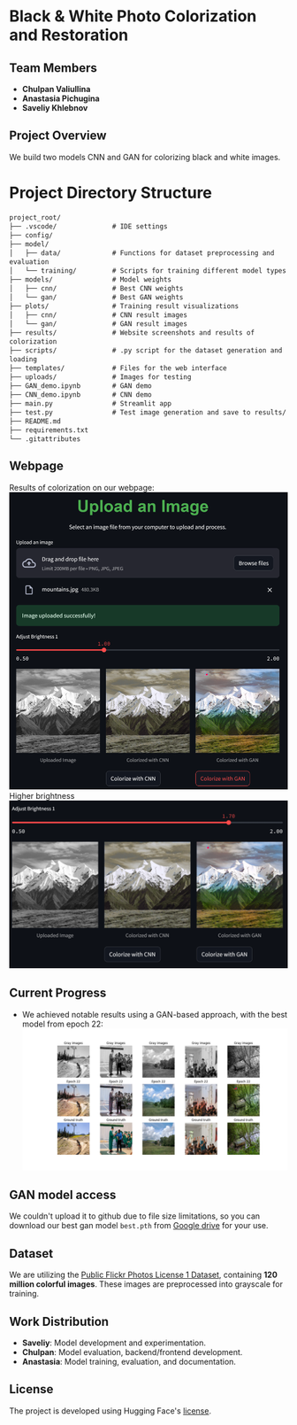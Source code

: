 # Black & White Photo Colorization and Restoration

## Team Members
- **Chulpan Valiullina**
- **Anastasia Pichugina**
- **Saveliy Khlebnov**

## Project Overview
We build two models CNN and GAN for colorizing black and white images.

# Project Directory Structure

```plaintext
project_root/
├── .vscode/              # IDE settings
├── config/               
├── model/                
│   ├── data/             # Functions for dataset preprocessing and evaluation
│   └── training/         # Scripts for training different model types
├── models/               # Model weights
│   ├── cnn/              # Best CNN weights 
│   └── gan/              # Best GAN weights 
├── plots/                # Training result visualizations
│   ├── cnn/              # CNN result images
│   └── gan/              # GAN result images
├── results/              # Website screenshots and results of colorization
├── scripts/              # .py script for the dataset generation and loading
├── templates/            # Files for the web interface
├── uploads/              # Images for testing
├── GAN_demo.ipynb        # GAN demo
├── CNN_demo.ipynb        # CNN demo
├── main.py               # Streamlit app
├── test.py               # Test image generation and save to results/
├── README.md             
├── requirements.txt
└── .gitattributes
```

## Webpage
Results of colorization on our webpage:
![Web page](results/ex1_full.png)
Higher brightness
![Web page](results/ex1_hb.png)

## Current Progress
- We achieved notable results using a GAN-based approach, with the best model from epoch 22:
![Best GAN Result](plots/gan/visual_progress_epoch_22.png)

## GAN model access
We couldn't upload it to github due to file size limitations, so you can download our best gan model `best.pth` from [Google drive](https://drive.google.com/file/d/19awWsef7oDQxMFGN7_qN2Cd0pQE1E6Jl/view?usp=drive_link) for your use.

## Dataset
We are utilizing the [Public Flickr Photos License 1 Dataset](https://huggingface.co/datasets/Chr0my/public_flickr_photos_license_1), containing **120 million colorful images**. These images are preprocessed into grayscale for training.

## Work Distribution
- **Saveliy**: Model development and experimentation.
- **Chulpan**: Model evaluation, backend/frontend development.
- **Anastasia**: Model training, evaluation, and documentation.

## License
The project is developed using Hugging Face's [license](https://spdx.org/licenses/CC-BY-NC-SA-3.0).
